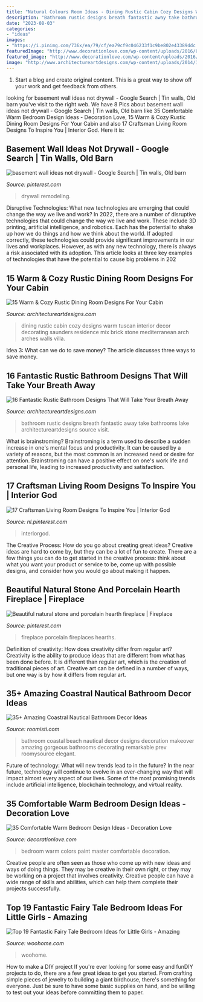 ```yaml
---
title: "Natural Colours Room Ideas - Dining Rustic Cabin Cozy Designs Warm Tuscan Interior Decor Decorating Saunders Residence Mix Brick Stone Mediterranean Arch Arches Walls Villa"
description: "Bathroom rustic designs breath fantastic away take bathrooms lake architectureartdesigns source visit"
date: "2023-08-03"
categories:
- "ideas"
images:
- "https://i.pinimg.com/736x/ea/79/cf/ea79cf9c046233f1c9be802e43389ddc.jpg"
featuredImage: "http://www.decorationlove.com/wp-content/uploads/2016/07/Master-Bedroom-Paint-Colors.jpg"
featured_image: "http://www.decorationlove.com/wp-content/uploads/2016/07/Master-Bedroom-Paint-Colors.jpg"
image: "http://www.architectureartdesigns.com/wp-content/uploads/2014/10/15-Warm-Cozy-Rustic-Dining-Room-Designs-For-Your-Cabin-5-630x883.jpg"
---
```



1. Start a blog and create original content. This is a great way to show off your work and get feedback from others.

	

		
looking for basement wall ideas not drywall - Google Search | Tin walls, Old barn you've visit to the right web. We have 8 Pics about basement wall ideas not drywall - Google Search | Tin walls, Old barn like 35 Comfortable Warm Bedroom Design Ideas - Decoration Love, 15 Warm &amp; Cozy Rustic Dining Room Designs For Your Cabin and also 17 Craftsman Living Room Designs To Inspire You | Interior God. Here it is:
		
    
## Basement Wall Ideas Not Drywall - Google Search | Tin Walls, Old Barn

<img loading=lazy src="https://i.pinimg.com/736x/09/6f/df/096fdffe08cea3edaa853c6a1df80f75.jpg" onerror="this.onerror=null;this.src='https://tse3.mm.bing.net/th?id=OIP.hcGW6QNhiSp1CUZZLJkR6AHaJ3&amp;pid=15.1';" alt="basement wall ideas not drywall - Google Search | Tin walls, Old barn">

_Source: pinterest.com_

>drywall remodeling. 

	

Disruptive Technologies: What new technologies are emerging that could change the way we live and work?
In 2022, there are a number of disruptive technologies that could change the way we live and work. These include 3D printing, artificial intelligence, and robotics. Each has the potential to shake up how we do things and how we think about the world. If adopted correctly, these technologies could provide significant improvements in our lives and workplaces. However, as with any new technology, there is always a risk associated with its adoption. This article looks at three key examples of technologies that have the potential to cause big problems in 202
    
## 15 Warm &amp; Cozy Rustic Dining Room Designs For Your Cabin

<img loading=lazy src="http://www.architectureartdesigns.com/wp-content/uploads/2014/10/15-Warm-Cozy-Rustic-Dining-Room-Designs-For-Your-Cabin-5-630x883.jpg" onerror="this.onerror=null;this.src='https://tse1.mm.bing.net/th?id=OIP.M1k4_ziyyv2si8RB1eDdiwHaKY&amp;pid=15.1';" alt="15 Warm &amp; Cozy Rustic Dining Room Designs For Your Cabin">

_Source: architectureartdesigns.com_

>dining rustic cabin cozy designs warm tuscan interior decor decorating saunders residence mix brick stone mediterranean arch arches walls villa. 

	

Idea 3: What can we do to save money?
The article discusses three ways to save money.

    
## 16 Fantastic Rustic Bathroom Designs That Will Take Your Breath Away

<img loading=lazy src="https://www.architectureartdesigns.com/wp-content/uploads/2016/08/16-Fantastic-Rustic-Bathroom-Designs-That-Will-Take-Your-Breath-Away-9-630x970.jpg" onerror="this.onerror=null;this.src='https://tse3.mm.bing.net/th?id=OIP.6mrMUI28OR9jbHkeBkcYPgHaLZ&amp;pid=15.1';" alt="16 Fantastic Rustic Bathroom Designs That Will Take Your Breath Away">

_Source: architectureartdesigns.com_

>bathroom rustic designs breath fantastic away take bathrooms lake architectureartdesigns source visit. 

	

What is brainstroming?
Brainstroming is a term used to describe a sudden increase in one's mental focus and productivity. It can be caused by a variety of reasons, but the most common is an increased need or desire for attention. Brainstroming can have a positive effect on one's work life and personal life, leading to increased productivity and satisfaction.

    
## 17 Craftsman Living Room Designs To Inspire You | Interior God

<img loading=lazy src="https://i.pinimg.com/736x/70/3f/ec/703fec015d751466eaaab9607cffaba3.jpg" onerror="this.onerror=null;this.src='https://tse2.mm.bing.net/th?id=OIP.Tz5g3GpN1iYjdZ7aAsFa3wHaKy&amp;pid=15.1';" alt="17 Craftsman Living Room Designs To Inspire You | Interior God">

_Source: nl.pinterest.com_

>interiorgod. 

	

The Creative Process: How do you go about creating great ideas?
Creative ideas are hard to come by, but they can be a lot of fun to create. There are a few things you can do to get started in the creative process: think about what you want your product or service to be, come up with possible designs, and consider how you would go about making it happen.

    
## Beautiful Natural Stone And Porcelain Hearth Fireplace | Fireplace

<img loading=lazy src="https://i.pinimg.com/736x/ea/79/cf/ea79cf9c046233f1c9be802e43389ddc.jpg" onerror="this.onerror=null;this.src='https://tse4.mm.bing.net/th?id=OIP.jSef6wXTOLoxqzJj01EWrAHaJ3&amp;pid=15.1';" alt="Beautiful natural stone and porcelain hearth fireplace | Fireplace">

_Source: pinterest.com_

>fireplace porcelain fireplaces hearths. 

	

Definition of creativity: How does creativity differ from regular art?
Creativity is the ability to produce ideas that are different from what has been done before. It is different than regular art, which is the creation of traditional pieces of art. Creative art can be defined in a number of ways, but one way is by how it differs from regular art.

    
## 35+ Amazing Coastral Nautical Bathroom Decor Ideas

<img loading=lazy src="https://roomisti.com/wp-content/uploads/2018/11/35-Amazing-Coastral-Nautical-Bathroom-Decor-Ideas-13.jpg" onerror="this.onerror=null;this.src='https://tse3.mm.bing.net/th?id=OIP.zcqinCYIbSWxcgnGDMX9CwHaLH&amp;pid=15.1';" alt="35+ Amazing Coastral Nautical Bathroom Decor Ideas">

_Source: roomisti.com_

>bathroom coastal beach nautical decor designs decoration makeover amazing gorgeous bathrooms decorating remarkable prev roomysource elegant. 

	

Future of technology: What will new trends lead to in the future?
In the near future, technology will continue to evolve in an ever-changing way that will impact almost every aspect of our lives. Some of the most promising trends include artificial intelligence, blockchain technology, and virtual reality.

    
## 35 Comfortable Warm Bedroom Design Ideas - Decoration Love

<img loading=lazy src="http://www.decorationlove.com/wp-content/uploads/2016/07/Master-Bedroom-Paint-Colors.jpg" onerror="this.onerror=null;this.src='https://tse1.mm.bing.net/th?id=OIP.plpCuYa2MQWF6m_xMSHMrAHaLK&amp;pid=15.1';" alt="35 Comfortable Warm Bedroom Design Ideas - Decoration Love">

_Source: decorationlove.com_

>bedroom warm colors paint master comfortable decoration. 

	

Creative people are often seen as those who come up with new ideas and ways of doing things. They may be creative in their own right, or they may be working on a project that involves creativity. Creative people can have a wide range of skills and abilities, which can help them complete their projects successfully.

    
## Top 19 Fantastic Fairy Tale Bedroom Ideas For Little Girls - Amazing

<img loading=lazy src="https://www.woohome.com/wp-content/uploads/2015/03/fairy-tale-girl-bedroom-woohome-13.jpg" onerror="this.onerror=null;this.src='https://tse4.mm.bing.net/th?id=OIP.0YyhcW743F439Dd6CdRKhQHaJ4&amp;pid=15.1';" alt="Top 19 Fantastic Fairy Tale Bedroom Ideas for Little Girls - Amazing">

_Source: woohome.com_

>woohome. 

	

How to make a DIY project
If you're ever looking for some easy and funDIY projects to do, there are a few great ideas to get you started. From crafting simple pieces of jewelry to building a giant birdhouse, there's something for everyone. Just be sure to have some basic supplies on hand, and be willing to test out your ideas before committing them to paper.

